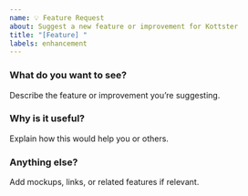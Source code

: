 ```yaml
---
name: 💡 Feature Request
about: Suggest a new feature or improvement for Kottster
title: "[Feature] "
labels: enhancement
---
```


### What do you want to see?
Describe the feature or improvement you’re suggesting.

### Why is it useful?
Explain how this would help you or others.

### Anything else?
Add mockups, links, or related features if relevant.